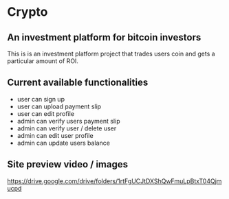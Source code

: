 # Crypto
## An investment platform for bitcoin investors 

This is is an investment platform project that trades users coin and gets a particular amount of ROI. 

## Current available functionalities
- user can sign up
- user can upload payment slip
- user can edit profile 
- admin can verify users payment slip
- admin can verify user / delete user
- admin can edit user profile
- admin can update users balance 
  
## Site preview video / images 

https://drive.google.com/drive/folders/1rtFgUCJtDXShQwFmuLpBtxT04Qjmucpd
